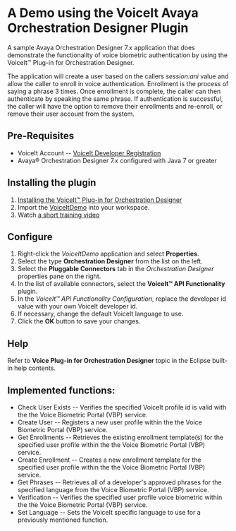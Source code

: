 # A Demo using the VoiceIt Avaya Orchestration Designer Plugin

A sample Avaya Orchestration Designer 7.x application that does demonstrate the functionality of voice biometric authentication by
using the VoiceIt&trade; Plug-in for Orchestration Designer.

The application will create a user based on the callers *session:ani* value and allow the caller to enroll in voice authentication.
Enrollment is the process of saying a phrase 3 times. Once enrollment is complete, the caller can then authenticate by speaking the
same phrase. If authentication is successful, the caller will have the option to remove their enrollments and re-enroll, or remove
their user account from the system.

## Pre-Requisites

- VoiceIt Account -- [VoiceIt Developer Registration](https://voiceit.io/signup)
- Avaya&reg; Orchestration Designer 7.x configured with Java 7 or greater

## Installing the plugin

1. [Installing the VoiceIt&trade; Plug-in for Orchestration Designer](http://avaya.voiceit.io)
2. Import the [VoiceItDemo](https://github.com/voiceittech/voiceit-avaya-demo/archive/master.zip) into your workspace.
3. Watch [a short training video](https://youtu.be/A3HdESzKa8Y)

## Configure

1. Right-click the *VoiceItDemo* application and select **Properties**.
2. Select the type **Orchestration Designer** from the list on the left.
3. Select the **Pluggable Connectors** tab in the *Orchestration Designer* properties pane on the right.
4. In the list of available connectors, select the **VoiceIt&trade; API Functionality** plugin.
5. In the *VoiceIt&trade; API Functionality Configuration*, replace the developer id value with your own VoiceIt developer id.
6. If necessary, change the default VoiceIt language to use. 
6. Click the **OK** button to save your changes.

## Help

Refer to **Voice Plug-in for Orchestration Designer** topic in the Eclipse built-in help contents.

## Implemented functions:

- Check User Exists -- Verifies the specified VoiceIt profile id is valid with the the Voice Biometric Portal (VBP) service.
- Create User -- Registers a new user profile within the the Voice Biometric Portal (VBP) service.
- Get Enrollments -- Retrieves the existing enrollment template(s) for the specified user profile within the the Voice Biometric Portal (VBP) service.
- Create Enrollment -- Creates a new enrollment template for the specified user profile within the the Voice Biometric Portal (VBP) service.
- Get Phrases -- Retrieves all of a developer's approved phrases for the specified language  from the Voice Biometric Portal (VBP) service.
- Verification -- Verifies the specified user profile voice biometric within the the Voice Biometric Portal (VBP) service.
- Set Language -- Sets the VoiceIt specific language to use for a previously mentioned function.

